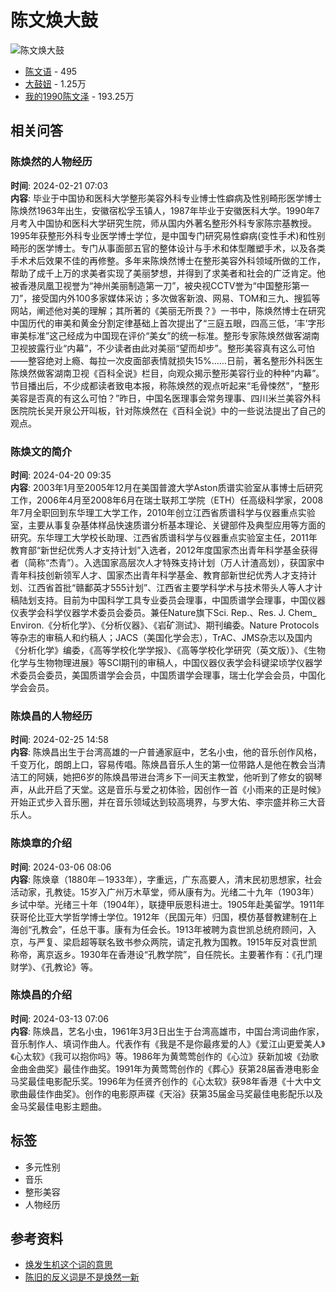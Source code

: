 # 陈文焕大鼓

![陈文焕大鼓](https://imagev2.xmcdn.com/storages/4fab-audiofreehighqps/6F/A2/CKwRIJEFA4mXAAArcgDePsCY.png)

- [陈文语](https://m.ximalaya.com/album/74773653) - 495
- [大鼓妞](https://m.ximalaya.com/album/51204360) - 1.25万
- [我的1990陈文泽](https://m.ximalaya.com/album/68879373) - 193.25万

## 相关问答

### 陈焕然的人物经历
**时间**: 2024-02-21 07:03  
**内容**: 毕业于中国协和医科大学整形美容外科专业博士性癖病及性别畸形医学博士陈焕然1963年出生，安徽宿松孚玉镇人，1987年毕业于安徽医科大学。1990年7月考入中国协和医科大学研究生院，师从国内外著名整形外科专家陈宗基教授。1995年获整形外科专业医学博士学位，是中国专门研究易性癖病(变性手术)和性别畸形的医学博士。专门从事面部五官的整体设计与手术和体型雕塑手术，以及各类手术术后效果不佳的再修整。多年来陈焕然博士在整形美容外科领域所做的工作，帮助了成千上万的求美者实现了美丽梦想，并得到了求美者和社会的广泛肯定。他被香港凤凰卫视誉为“神州美丽制造第一刀”，被央视CCTV誉为“中国整形第一刀”，接受国内外100多家媒体采访；多次做客新浪、网易、TOM和三九、搜狐等网站，阐述他对美的理解；其所著的《美丽无所畏？》一书中，陈焕然博士在研究中国历代的审美和黄金分割定律基础上首次提出了“三庭五眼，四高三低，‘丰’字形审美标准”这己经成为中国现在评价“美女”的统一标准。整形专家陈焕然做客湖南卫视披露行业“内幕”，不少读者由此对美丽“望而却步”。整形美容真有这么可怕——整容绝对上瘾、每拉一次皮面部表情就损失15%……日前，著名整形外科医生陈焕然做客湖南卫视《百科全说》栏目，向观众揭示整形美容行业的种种“内幕”。节目播出后，不少成都读者致电本报，称陈焕然的观点听起来“毛骨悚然”，“整形美容是否真的有这么可怕？”昨日，中国名医理事会常务理事、四川米兰美容外科医院院长吴开泉公开叫板，针对陈焕然在《百科全说》中的一些说法提出了自己的观点。

### 陈焕文的简介
**时间**: 2024-04-20 09:35  
**内容**: 2003年1月至2005年12月在美国普渡大学Aston质谱实验室从事博士后研究工作，2006年4月至2008年6月在瑞士联邦工学院（ETH）任高级科学家，2008年7月全职回到东华理工大学工作，2010年创立江西省质谱科学与仪器重点实验室，主要从事复杂基体样品快速质谱分析基本理论、关键部件及典型应用等方面的研究。东华理工大学校长助理、江西省质谱科学与仪器重点实验室主任，2011年教育部“新世纪优秀人才支持计划”入选者，2012年度国家杰出青年科学基金获得者（简称“杰青”）。入选国家高层次人才特殊支持计划（万人计渣高划），获国家中青年科技创新领军人才、国家杰出青年科学基金、教育部新世纪优秀人才支持计划、江西省首批“赣鄱英才555计划”、江西省主要学科学术与技术带头人等人才计稿陆划支持。目前为中国科学工具专业委员会理事，中国质谱学会理事，中国仪器仪表学会科学仪器学术委员会委员。兼任Nature旗下Sci. Rep.、Res. J. Chem_ Environ.《分析化学》、《分析仪器》、《岩矿测试》、期刊编委。Nature Protocols等杂志的审稿人和约稿人；JACS（美国化学会志），TrAC、JMS杂志以及国内《分析化学》编委，《高等学校化学学报》、《高等学校化学研究（英文版）》、《生物化学与生物物理进展》等SCI期刊的审稿人，中国仪器仪表学会科键梁顷学仪器学术委员会委员，美国质谱学会会员，中国质谱学会理事，瑞士化学会会员，中国化学会会员。

### 陈焕昌的人物经历
**时间**: 2024-02-25 14:58  
**内容**: 陈焕昌出生于台湾高雄的一户普通家庭中，艺名小虫，他的音乐创作风格，千变万化，朗朗上口，容易传唱。陈焕昌音乐人生的第一位带路人是他在教会当清洁工的阿姨，她把6岁的陈焕昌带进台湾乡下一间天主教堂，他听到了修女的钢琴声，从此开启了天堂。这是音乐与爱之初体验，因创作一首《小雨来的正是时候》开始正式步入音乐圈，并在音乐领域达到较高境界，与罗大佑、李宗盛并称三大音乐人。

### 陈焕章的介绍
**时间**: 2024-03-06 08:06  
**内容**: 陈焕章（1880年－1933年），字重远，广东高要人，清末民初思想家，社会活动家，孔教徒。15岁入广州万木草堂，师从康有为。光绪二十九年（1903年）乡试中举。光绪三十年（1904年），联捷甲辰恩科进士。1905年赴美留学。1911年获哥伦比亚大学哲学博士学位。1912年（民国元年）归国，模仿基督教建制在上海创“孔教会”，任总干事。康有为任会长。1913年被聘为袁世凯总统府顾问，入京，与严复、梁启超等联名致书参众两院，请定孔教为国教。1915年反对袁世凯称帝，离京返乡。1930年在香港设“孔教学院”，自任院长。主要著作有：《孔门理财学》、《孔教论》等。

### 陈焕昌的介绍
**时间**: 2024-03-13 07:06  
**内容**: 陈焕昌，艺名小虫，1961年3月3日出生于台湾高雄市，中国台湾词曲作家，音乐制作人、填词作曲人。代表作有《我是不是你最疼爱的人》《爱江山更爱美人》《心太软》《我可以抱你吗》等。1986年为黄莺莺创作的《心泣》获新加坡《劲歌金曲金曲奖》最佳作曲奖。1991年为黄莺莺创作的《葬心》获第28届香港电影金马奖最佳电影配乐奖。1996年为任贤齐创作的《心太软》获98年香港《十大中文歌曲最佳作曲奖》。创作的电影原声碟《天浴》获第35届金马奖最佳电影配乐以及金马奖最佳电影主题曲。

## 标签
- 多元性别
- 音乐
- 整形美容
- 人物经历

## 参考资料
- [焕发生机这个词的意思](https://m.ximalaya.com/ask/q13452446)
- [陈旧的反义词是不是焕然一新](https://m.ximalaya.com/ask/q6011373)